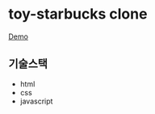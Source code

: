 # toy-starbucks clone

[Demo](https://hwisaac.github.io/toy-starbucks/)

## 기술스택

- html
- css
- javascript
